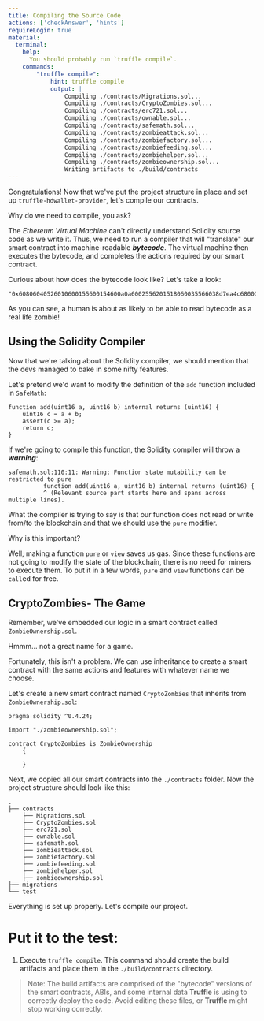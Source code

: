 ```yaml
---
title: Compiling the Source Code
actions: ['checkAnswer', 'hints']
requireLogin: true
material:
  terminal:
    help:
      You should probably run `truffle compile`.
    commands:
        "truffle compile":
            hint: truffle compile
            output: |
                Compiling ./contracts/Migrations.sol...
                Compiling ./contracts/CryptoZombies.sol...
                Compiling ./contracts/erc721.sol...
                Compiling ./contracts/ownable.sol...
                Compiling ./contracts/safemath.sol...
                Compiling ./contracts/zombieattack.sol...
                Compiling ./contracts/zombiefactory.sol...
                Compiling ./contracts/zombiefeeding.sol...
                Compiling ./contracts/zombiehelper.sol...
                Compiling ./contracts/zombieownership.sol...
                Writing artifacts to ./build/contracts
---
```


Congratulations! Now that we've put the project structure in place and set up `truffle-hdwallet-provider`, let's compile our contracts.

Why do we need to compile, you ask?

The _Ethereum Virtual Machine_ can't directly understand Solidity source code as we write it. Thus, we need to run a compiler that will "translate" our smart contract into machine-readable **_bytecode_**. The virtual machine then executes the bytecode, and completes the actions required by our smart contract.

Curious about how does the bytecode look like? Let's take a look:

```
"0x60806040526010600155600154600a0a6002556201518060035566038d7ea4c6800060085560006009556046600a55336000806101000a81548173ffffffffffffffffffffffffffffffffffffffff021916908373ffffffffffffffffffffffffffffffffffffffff1..."
```

As you can see, a human is about as likely to be able to read bytecode as a real life zombie!

## Using the Solidity Compiler

Now that we're talking about the Solidity compiler, we should mention that the devs managed to bake in some nifty features.

Let's pretend we'd want to modify the definition of the `add` function included in `SafeMath`:

```
function add(uint16 a, uint16 b) internal returns (uint16) {
    uint16 c = a + b;
    assert(c >= a);
    return c;
}
```

If we're going to compile this function, the Solidity compiler will throw a **_warning_**:

```
safemath.sol:110:11: Warning: Function state mutability can be restricted to pure
          function add(uint16 a, uint16 b) internal returns (uint16) {
          ^ (Relevant source part starts here and spans across multiple lines).
```

What the compiler is trying to say is that our function does not read or write from/to the blockchain and that we should use the `pure` modifier.

Why is this important?

Well, making a function `pure` or `view` saves us gas. Since these functions are not going to modify the state of the blockchain, there is no need for miners to execute them. To put it in a few words, `pure` and `view` functions can be `call`ed for free.


## CryptoZombies- The Game

Remember, we've embedded our logic in a smart contract called `ZombieOwnership.sol`.

Hmmm... not a great name for a game.

Fortunately, this isn't a problem. We can use inheritance to create a smart contract with the same actions and features with whatever name we choose.

Let's create a new smart contract named `CryptoZombies` that inherits from `ZombieOwnership.sol`:

```solidity
pragma solidity ^0.4.24;

import "./zombieownership.sol";

contract CryptoZombies is ZombieOwnership
    {

    }
```

Next, we copied all our smart contracts into the `./contracts` folder. Now the project structure should look like this:

```
.
├── contracts
    ├── Migrations.sol
    ├── CryptoZombies.sol
    ├── erc721.sol
    ├── ownable.sol
    ├── safemath.sol
    ├── zombieattack.sol
    ├── zombiefactory.sol
    ├── zombiefeeding.sol
    ├── zombiehelper.sol
    ├── zombieownership.sol
├── migrations
└── test
```

Everything is set up properly. Let's compile our project.

# Put it to the test:

1. Execute `truffle compile`. This command should create the build artifacts and place them in the `./build/contracts` directory.

 >Note: The build artifacts are comprised of the "bytecode" versions of the smart contracts, ABIs, and some internal data **Truffle** is using to correctly deploy the code. Avoid editing these files, or **Truffle** might stop working correctly.
